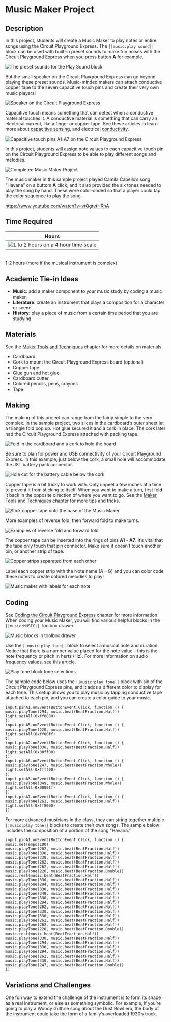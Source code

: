 # Music Maker Project 

## Description

In this project, students will create a Music Maker to play notes or entire songs using the Circuit Playground Express. The ``||music:play sound||`` block can be used with built-in preset sounds to make fun noises with the Circuit Playground Express when you press button **A** for example.

![The preset sounds for the Play Sound block](/static/courses/maker/projects/music-maker/play-sound-block.png)

But the small speaker on the Circuit Playground Express can go beyond playing these preset sounds. Music-minded makers can attach conductive copper tape to the seven capacitive touch pins and create their very own music players!

![Speaker on the Circuit Playground Express](/static/courses/maker/projects/music-maker/cp-express-speaker.jpg)

Capacitive touch means something that can detect when a conductive material touches it. A conductive material is something that can carry an electrical current, like a finger or copper tape. See these articles to learn more about [capacitive sensing](https://en.wikipedia.org/wiki/Capacitive_sensing), and electrical [conductivity](https://en.wikipedia.org/wiki/Electrical_conductor).

![Capacitive touch pins A1-A7 on the Circuit Playground Express](/static/courses/maker/projects/music-maker/cplay-express-pins.jpg)

In this project, students will assign note values to each capacitive touch pin on the Circuit Playground Express to be able to play different songs and melodies.

![Completed Music Maker Project](/static/courses/maker/projects/music-maker/music-maker-complete.jpg)

The music maker in this sample project played Camila Cabello’s song “Havana” on a buttom **A** click, and it also provided the six tones needed to play the song by hand. These were color-coded so that a player could tap the color sequence to play the song.

https://www.youtube.com/watch?v=vtQgtvtHRhA

## Time Required

| Hours |
|-|
| ![1 to 2 hours on a 4 hour time scale](/static/courses/maker/projects/common/1-to-2-hours.png) |
<br/>
1-2 hours (more if the musical instrument is complex)

## Academic Tie-in Ideas

* **Music**: add a maker component to your music study by coding a music maker.
* **Literature**: create an instrument that plays a composition for a character or scene.
* **History**: play a piece of music from a certain time period that you are studying.

## Materials

See the [Maker Tools and Techniques](/courses/maker/general/maker-tools-techniques) chapter for more details on materials.

* Cardboard
* Cork to mount the Circuit Playground Express board (optional)
* Copper tape
* Glue gun and hot glue
* Cardboard cutter
* Colored pencils, pens, crayons
* Tape

## Making

The making of this project can range from the fairly simple to the very complex. In the sample project, two slices in the cardboard’s outer sheet let a triangle fold pop up. Hot glue secured it and a cork in place. The cork later had the Circuit Playground Express attached with packing tape.

![Fold in the cardboard and a cork to hold the board](/static/courses/maker/projects/music-maker/music-making1.jpg)

Be sure to plan for power and USB connectivity of your Circuit Playground Express. In this example, just below the cork, a small hole will accommodate the JST battery pack connector.

![Hole cut for the battery cable below the cork](/static/courses/maker/projects/music-maker/music-making2.jpg)

Copper tape is a bit tricky to work with. Only unpeel a few inches at a time to prevent it from sticking to itself. When you want to make a turn, first fold it back in the opposite direction of where you want to go. See the [Maker Tools and Techniques](/courses/maker/general/maker-tools-techniques) chapter for more tips and tricks.

![Stick copper tape onto the base of the Music Maker](/static/courses/maker/projects/music-maker/music-making3.jpg)

More examples of reverse fold, then forward fold to make turns.

![Examples of reverse fold and forward fold](/static/courses/maker/projects/music-maker/music-making4.jpg)

The copper tape can be inserted into the rings of pins **A1** - **A7**. It’s vital that the tape only touch that pin connector. Make sure it doesn’t touch another pin, or another strip of tape.

![Copper strips separated from each other](/static/courses/maker/projects/music-maker/music-making5.jpg)

Label each copper strip with the Note name (A – G) and you can color code these notes to create colored melodies to play!

![Music maker with labels for each note](/static/courses/maker/projects/music-maker/music-making6.jpg)

## Coding

See [Coding the Circuit Playground Express](/courses/maker/general/coding) chapter for more information When coding your Music Maker, you will find various helpful blocks in the ``||music:MUSIC||`` Toolbox drawer.

![Music blocks in toolbox drawer](/static/courses/maker/projects/music-maker/music-toolbox-drawer.png)

Use the ``||music:play tone||`` block to select a musical note and duration. Notice that there is a number value placed for the note value – this is the note frequency or pitch in hertz (Hz). For more information on audio frequency values, see this [article](https://en.wikipedia.org/wiki/Audio_frequency).

![Play tone block tone selections](/static/courses/maker/projects/music-maker/play-tone-block.png)

The sample code below uses the ``||music:play tone||`` block with six of the Circuit Playground Express pins, and it adds a different color to display for each tone. This setup allows you to play music by tapping conductive tape attached to each pin, and you can create a color guide to your music.

```blocks
input.pinA1.onEvent(ButtonEvent.Click, function () {
music.playTone(294, music.beat(BeatFraction.Half))
light.setAll(0xff0000)
})
input.pinA5.onEvent(ButtonEvent.Click, function () {
music.playTone(220, music.beat(BeatFraction.Half))
light.setAll(0xff00ff)
})
input.pinA2.onEvent(ButtonEvent.Click, function () {
music.playTone(330, music.beat(BeatFraction.Half))
light.setAll(0x00ff00)
})
input.pinA6.onEvent(ButtonEvent.Click, function () {
music.playTone(247, music.beat(BeatFraction.Whole))
light.setAll(0xffff00)
})
input.pinA3.onEvent(ButtonEvent.Click, function () {
music.playTone(349, music.beat(BeatFraction.Whole))
light.setAll(0x0000ff)
})
input.pinA7.onEvent(ButtonEvent.Click, function () {
music.playTone(262, music.beat(BeatFraction.Half))
light.setAll(0xff8000)
})
```

For more advanced musicians in the class, they can string together multiple ``||music:play tone||`` blocks to create their own songs. The sample below includes the composition of a portion of the song “Havana.”

```blocks
input.pinA1.onEvent(ButtonEvent.Click, function () { 
music.setTempo(100) 
music.playTone(262, music.beat(BeatFraction.Half)) 
music.playTone(330, music.beat(BeatFraction.Half)) 
music.playTone(330, music.beat(BeatFraction.Half)) 
music.playTone(262, music.beat(BeatFraction.Half)) 
music.playTone(262, music.beat(BeatFraction.Half)) 
music.playTone(220, music.beat(BeatFraction.Double)) 
music.rest(music.beat(BeatFraction.Half)) 
music.playTone(330, music.beat(BeatFraction.Half)) 
music.playTone(294, music.beat(BeatFraction.Half)) 
music.playTone(330, music.beat(BeatFraction.Half)) 
music.playTone(349, music.beat(BeatFraction.Half)) 
music.playTone(330, music.beat(BeatFraction.Half)) 
music.playTone(294, music.beat(BeatFraction.Half)) 
music.playTone(262, music.beat(BeatFraction.Half)) 
music.playTone(330, music.beat(BeatFraction.Half)) 
music.playTone(330, music.beat(BeatFraction.Half)) 
music.playTone(262, music.beat(BeatFraction.Half)) 
music.playTone(262, music.beat(BeatFraction.Half)) 
music.playTone(220, music.beat(BeatFraction.Double)) 
music.rest(music.beat(BeatFraction.Half)) 
music.playTone(330, music.beat(BeatFraction.Half)) 
music.playTone(294, music.beat(BeatFraction.Half)) 
music.playTone(330, music.beat(BeatFraction.Half)) 
music.playTone(294, music.beat(BeatFraction.Half)) 
music.playTone(262, music.beat(BeatFraction.Half)) 
music.playTone(330, music.beat(BeatFraction.Half)) 
music.playTone(247, music.beat(BeatFraction.Double))
})
```

## Variations and Challenges

One fun way to extend the challenge of the instrument is to form its shape as a real instrument, or else as something symbolic. For example, if you’re going to play a Woody Guthrie song about the Dust Bowl era, the body of the instrument could take the form of a family’s overloaded 1930’s truck.
